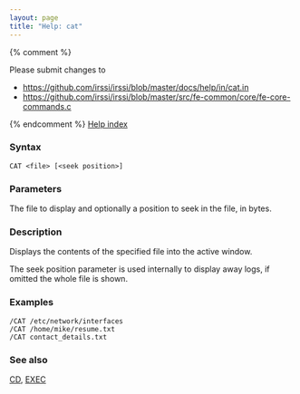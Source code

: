```yaml
---
layout: page
title: "Help: cat"
---
```


{% comment %}

Please submit changes to
- https://github.com/irssi/irssi/blob/master/docs/help/in/cat.in
- https://github.com/irssi/irssi/blob/master/src/fe-common/core/fe-core-commands.c


{% endcomment %}
[Help index](/documentation/help)

### Syntax ###

<div class="highlight irssisyntax"><pre style="\-\-cmdlen:3ch"><code><span class="synB">CAT</span> <span class="synB05">&lt;file></span> <span class="syn10">[<span class="syn09">&lt;seek position></span>]</span></code></pre></div>



### Parameters ###

The file to display and optionally a position to seek in the file,
in bytes.

### Description ###

Displays the contents of the specified file into the active window.

The seek position parameter is used internally to display away logs, if
omitted the whole file is shown.

### Examples ###

    /CAT /etc/network/interfaces
    /CAT /home/mike/resume.txt
    /CAT contact_details.txt

### See also ###
[CD](/documentation/help/cd), [EXEC](/documentation/help/exec)

